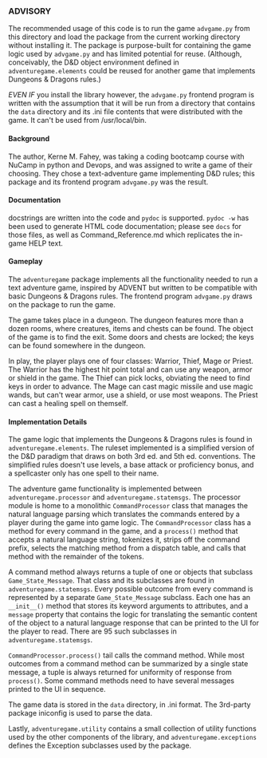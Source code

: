 ﻿### ADVISORY

The recommended usage of this code is to run the game `advgame.py` from this
directory and load the package from the current working directory without
installing it. The package is purpose-built for containing the game logic used
by `advgame.py` and has limited potential for reuse. (Although, conceivably, the
D&D object environment defined in `adventuregame.elements` could be reused for
another game that implements Dungeons & Dragons rules.)

*EVEN IF* you install the library however, the `advgame.py` frontend program is
written with the assumption that it will be run from a directory that contains
the `data` directory and its .ini file contents that were distributed with the
game. It can't be used from /usr/local/bin.


#### Background

The author, Kerne M. Fahey, was taking a coding bootcamp course with NuCamp
in python and Devops, and was assigned to write a game of their choosing.
They chose a text-adventure game implementing D&D rules; this package and its
frontend program `advgame.py` was the result.


#### Documentation

docstrings are written into the code and `pydoc` is supported. `pydoc -w` has
been used to generate HTML code documentation; please see `docs` for those
files, as well as Command_Reference.md which replicates the in-game HELP text.


#### Gameplay

The `adventuregame` package implements all the functionality needed to run a
text adventure game, inspired by ADVENT but written to be compatible with basic
Dungeons & Dragons rules. The frontend program `advgame.py` draws on the package
to run the game.

The game takes place in a dungeon. The dungeon features more than a dozen rooms,
where creatures, items and chests can be found. The object of the game is to
find the exit. Some doors and chests are locked; the keys can be found somewhere
in the dungeon.

In play, the player plays one of four classes: Warrior, Thief, Mage or
Priest. The Warrior has the highest hit point total and can use any weapon,
armor or shield in the game. The Thief can pick locks, obviating the need to
find keys in order to advance. The Mage can cast magic missile and use magic
wands, but can't wear armor, use a shield, or use most weapons. The Priest can
cast a healing spell on themself.


#### Implementation Details

The game logic that implements the Dungeons & Dragons rules is found in
`adventuregame.elements`. The ruleset implemented is a simplified version of the
D&D paradigm that draws on both 3rd ed. and 5th ed. conventions. The simplified
rules doesn't use levels, a base attack or proficiency bonus, and a spellcaster
only has one spell to their name.

The adventure game functionality is implemented between `adventuregame.processor`
and `adventuregame.statemsgs`. The processor module is home to a monolithic
`CommandProcessor` class that manages the natural language parsing which
translates the commands entered by a player during the game into game logic.
The `CommandProcessor` class has a method for every command in the game, and a
`process()` method that accepts a natural language string, tokenizes it, strips
off the command prefix, selects the matching method from a dispatch table, and
calls that method with the remainder of the tokens.

A command method always returns a tuple of one or objects that subclass
`Game_State_Message`. That class and its subclasses are found in
`adventuregame.statemsgs`. Every possible outcome from every command is
represented by a separate `Game_State_Message` subclass. Each one has an
`__init__()` method that stores its keyword arguments to attributes, and a
`message` property that contains the logic for translating the semantic content of
the object to a natural language response that can be printed to the UI for the
player to read. There are 95 such subclasses in `adventuregame.statemsgs`.

`CommandProcessor.process()` tail calls the command method. While most outcomes
from a command method can be summarized by a single state message, a tuple is
always returned for uniformity of response from `process()`. Some command methods
need to have several messages printed to the UI in sequence.

The game data is stored in the `data` directory, in .ini format. The 3rd-party
package iniconfig is used to parse the data.

Lastly, `adventuregame.utility` contains a small collection of utility
functions used by the other components of the library, and
`adventuregame.exceptions` defines the Exception subclasses used by the package.

